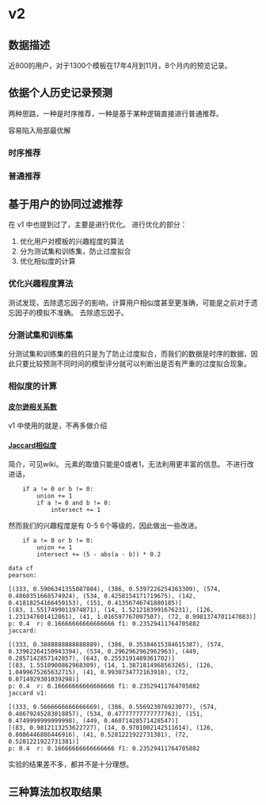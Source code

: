 # v2

## 数据描述

近800的用户，对于1300个模板在17年4月到11月，8个月内的预览记录。

## 依据个人历史记录预测

两种思路，一种是时序推荐，一种是基于某种逻辑直接进行普通推荐。

容易陷入局部最优解

### 时序推荐

### 普通推荐

## 基于用户的协同过滤推荐

在 v1 中也提到过了，主要是进行优化。
进行优化的部分：

1. 优化用户对模板的兴趣程度的算法
2. 分为测试集和训练集，防止过度拟合
3. 优化相似度的计算

### 优化兴趣程度算法

测试发现，去除遗忘因子的影响，计算用户相似度甚至更准确，可能是之前对于遗忘因子的模拟不准确。
去除遗忘因子。

### 分测试集和训练集

分测试集和训练集的目的只是为了防止过度拟合，而我们的数据是时序的数据，因此只要比较预测不同时间的模型评分就可以判断出是否有严重的过度拟合现象。

### 相似度的计算

#### [皮尔逊相关系数](https://en.wikipedia.org/wiki/Pearson_correlation_coefficient)

v1 中使用的就是，不再多做介绍

#### [Jaccard相似度](https://en.wikipedia.org/wiki/Jaccard_index)

简介，可见wiki。
元素的取值只能是0或者1，无法利用更丰富的信息。
不进行改进话，

```python3
    if a != 0 or b != 0:
        union += 1
        if a != 0 and b != 0:
            intersect += 1
```

然而我们的兴趣程度是有 0-5 6个等级的，因此做出一些改进。

```python3
    if a != 0 or b != 0:
        union += 1
        intersect += (5 - abs(a - b)) * 0.2
```

```shell
data cf
pearson:

[(333, 0.5906341355087884), (386, 0.5397226254363309), (574, 0.4860351668574924), (534, 0.4258154171719675), (142, 0.41818254166450153), (151, 0.41356746741880185)]
[(83, 1.5517499011974871), (14, 1.5212183991676231), (126, 1.231347601412861), (41, 1.016597767097507), (72, 0.9981374701147083)]
p: 0.4  r: 0.16666666666666666 f1: 0.23529411764705882
jaccard:

[(333, 0.3888888888888889), (386, 0.35384615384615387), (574, 0.33962264150943394), (534, 0.2962962962962963), (449, 0.2857142857142857), (643, 0.2553191489361702)]
[(83, 1.5510900862968309), (14, 1.3871814968563265), (126, 1.0499675265632715), (41, 0.9930734772163918), (72, 0.8714929301039298)]
p: 0.4  r: 0.16666666666666666 f1: 0.23529411764705882
jaccard v1:

[(333, 0.5666666666666669), (386, 0.556923076923077), (574, 0.48679245283018857), (534, 0.47777777777777763), (151, 0.4749999999999998), (449, 0.46071428571428547)]
[(83, 0.9812113253622727), (14, 0.9701002142511614), (126, 0.8086446886446916), (41, 0.5281221922731381), (72, 0.5281221922731381)]
p: 0.4  r: 0.16666666666666666 f1: 0.23529411764705882
```

实验的结果差不多，都并不是十分理想。

## 三种算法加权取结果

